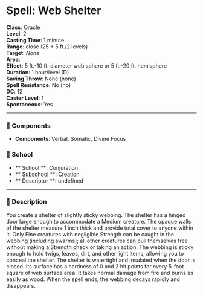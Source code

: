 
# Spell: Web Shelter
**Class**: Oracle  
**Level**: 2  
**Casting Time**: 1 minute  
**Range**: close (25 + 5 ft./2 levels)  
**Target**: _None_  
**Area**:   
**Effect**: 5 ft.-10 ft. diameter web sphere or 5 ft.-20 ft. hemisphere  
**Duration**: 1 hour/level (D)  
**Saving Throw**: None (none)  
**Spell Resistance**: No (no)  
**DC**: 12  
**Caster Level**: 1  
**Spontaneous**: Yes

---

### 🔮 Components
- **Components**: Verbal, Somatic, Divine Focus

### 🏫 School
- ** School **: Conjuration
- ** Subschool **: Creation
- ** Descriptor **: undefined
---

### 📜 Description
You create a shelter of slightly sticky webbing. The shelter has a hinged door large enough to accommodate a Medium creature. The opaque walls of the shelter measure 1 inch thick and provide total cover to anyone within it. Only Fine creatures with negligible Strength can be caught in the webbing (including swarms); all other creatures can pull themselves free without making a Strength check or taking an action. The webbing is sticky enough to hold twigs, leaves, dirt, and other light items, allowing you to conceal the shelter. The shelter is watertight and insulated when the door is closed. Its surface has a hardness of 0 and 2 hit points for every 5-foot square of web surface area. It takes normal damage from fire and burns as easily as wood. When the spell ends, the webbing decays rapidly and disappears.
